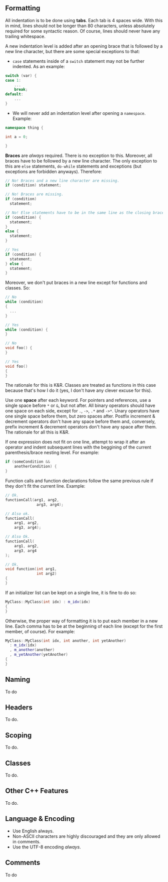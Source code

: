 
## Formatting

All indentation is to be done using **tabs**. Each tab is 4 spaces wide. With
this in mind, lines should not be longer than 80 characters, unless absolutely
required for some syntactic reason. Of course, lines should never have any
trailing whitespace.

A new indentation level is added after an opening brace that is followed by a
new line character, but there are some special exceptions to that:

- `case` statements inside of a `switch` statement may not be further indented.
As an example:

```cpp
switch (var) {
case 1:
    ...
    break;
default:
    ...
}
```

- We will never add an indentation level after opening a `namespace`. Example:

```cpp
namespace thing {

int a = 0;

}
```

**Braces** are *always* required. There is no exception to this. Moreover, all
braces have to be followed by a new line character. The only exception to this
are `else` statements, `do-while` statements and exceptions (but exceptions
are forbidden anyways). Therefore:

```cpp
// No! Braces and a new line character are missing.
if (condition) statement;

// No! Braces are missing.
if (condition)
  statement;

// No! Else statements have to be in the same line as the closing brace.
if (condition) {
  statement;
}
else {
  statement;
}

// Yes
if (condition) {
  statement;
} else {
  statement;
}
```

Moreover, we don't put braces in a new line except for functions and classes.
So:

```cpp
// No
while (condition)
{
  ...
}

// Yes
while (condition) {
}

// No
void foo() {
}

// Yes
void foo()
{
}
```

The rationale for this is K&R. Classes are treated as functions in this case
because that's how I do it (yes, I don't have any clever excuse for this).

Use one **space** after each keyword. For pointers and references, use a
single space before `*` or `&`, but not after. All binary operators should have
one space on each side, except for `.`, `->`, `.*` and `->*`. Unary operators
have one single space before them, but zero spaces after. Postfix increment &
decrement operators don't have any space before them and, conversely, prefix
increment & decrement operators don't have any space after them. The rationale
for all this is K&R.

If one expression does not fit on one line, attempt to wrap it after an
operator and indent subsequent lines with the beggining of the current
parenthesis/brace nesting level. For example:

```cpp
if (someCondition &&
    anotherCondition) {
}
```

Function calls and function declarations follow the same previous rule if they
don't fit the current line. Example:

```cpp
// Ok.
functionCall(arg1, arg2,
              arg3, arg4);

// Also ok.
functionCall(
    arg1, arg2,
    arg3, arg4);

// Also Ok.
functionCall(
    arg1, arg2,
    arg3, arg4
);

// Ok.
void function(int arg1,
              int arg2)
{
}
```

If an initializer list can be kept on a single line, it is fine to do so:

```cpp
MyClass::MyClass(int idx) : m_idx(idx)
{
}
```

Otherwise, the proper way of formatting it is to put each member in a new line.
Each comma has to be at the beginning of each line (except for the first
member, of course). For example:

```cpp
MyClass::MyClass(int idx, int another, int yetAnother)
  : m_idx(idx)
  , m_another(another)
  , m_yetAnother(yetAnother)
{
}
```

## Naming

To do

## Headers

To do.

## Scoping

To do.

## Classes

To do.

## Other C++ Features

To do.

## Language & Encoding

- Use English always.
- Non-ASCII characters are highly discouraged and they are only allowed in
comments.
- Use the UTF-8 encoding *always*.

## Comments

To do

